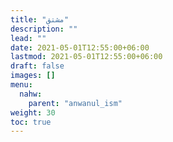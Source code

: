 ```yaml
---
title: "مشتق"
description: ""
lead: ""
date: 2021-05-01T12:55:00+06:00
lastmod: 2021-05-01T12:55:00+06:00
draft: false
images: []
menu: 
  nahw:
    parent: "anwanul_ism"
weight: 30
toc: true
---
```



